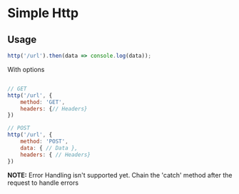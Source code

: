 # Simple Http

## Usage

```js
http('/url').then(data => console.log(data));
```

With options
```js

// GET
http('/url', {
	method: 'GET',
	headers: {// Headers}
})

// POST
http('/url', {
	method: 'POST',
	data: { // Data },
	headers: { // Headers}
})
```

**NOTE:** Error Handling isn't supported yet. Chain the 'catch' method after the request to handle errors
